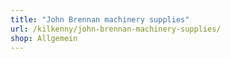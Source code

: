 ```yaml
---
title: "John Brennan machinery supplies"
url: /kilkenny/john-brennan-machinery-supplies/
shop: Allgemein
---
```

